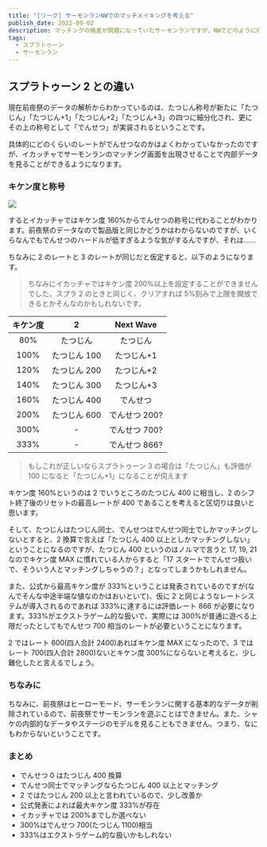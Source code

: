 ```yaml
---
title: "[リーク] サーモンランNWでのマッチメイキングを考える"
publish_date: 2022-09-02
description: マッチングの格差が問題になっていたサーモンランですが、NWでどのように改善されるかを考察します
tags:
  - スプラトゥーン
  - サーモンラン
---
```


## スプラトゥーン 2 との違い

現在前夜祭のデータの解析からわかっているのは、たつじん称号が新たに「たつじん」「たつじん+1」「たつじん+2」「たつじん+3」の四つに細分化され、更にその上の称号として「でんせつ」が実装されるということです。

具体的にどのくらいのレートがでんせつなのかはよくわかっていなかったのですが、イカッチャでサーモンランのマッチング画面を出現させることで内部データを見ることができるようになります。

### キケン度と称号

![](https://pbs.twimg.com/media/FbkAWfhUYAErN7P?format=jpg&name=large)

するとイカッチャではキケン度 160%からでんせつの称号に代わることがわかります。前夜祭のデータなので製品版と同じかどうかはわからないのですが、いくらなんでもでんせつのハードルが低すぎるような気がするんですが、それは......

ちなみに 2 のレートと 3 のレートが同じだと仮定すると、以下のようになります。

> ちなみにイカッチャではキケン度 200%以上を設定することができませんでした。スプラ 2 のときと同じく、クリアすれば 5%刻みで上限を開放できるとかそんなのかもしれないです。

| キケン度 |      2       |   Next Wave   |
| :------: | :----------: | :-----------: |
|   80%    |   たつじん   |   たつじん    |
|   100%   | たつじん 100 |  たつじん+1   |
|   120%   | たつじん 200 |  たつじん+2   |
|   140%   | たつじん 300 |  たつじん+3   |
|   160%   | たつじん 400 |   でんせつ    |
|   200%   | たつじん 600 | でんせつ 200? |
|   300%   |      -       | でんせつ 700? |
|   333%   |      -       | でんせつ 866? |

> もしこれが正しいならスプラトゥーン 3 の場合は「たつじん」も評価が 100 になると「たつじん+1」になることが伺えます

キケン度 160%というのは 2 でいうところのたつじん 400 に相当し、2 のシフト終了後のリセットの最高レートが 400 であることを考えると区切りは良いと思います。

そして、たつじんはたつじん同士、でんせつはでんせつ同士でしかマッチングしないとすると、2 換算で言えば「たつじん 400 以上としかマッチングしない」ということになるのですが、たつじん 400 というのはノルマで言うと 17, 19, 21 なのでキケン度 MAX に慣れている人からすると「17 スタートででんせつ扱いで、そういう人とマッチングしちゃうの？」となってしまうかもしれません。

また、公式から最高キケン度が 333%ということは発表されているのですが(なんでそんな中途半端な値なのかはおいといて)、仮に 2 と同じようなレートシステムが導入されるのであれば 333%に達するには評価レート 866 が必要になります。333%がエクストラゲーム的な扱いで、実際には 300%が普通に遊べる上限だったとしてもでんせつ 700 相当のレートが必要ということになります。

2 ではレート 600(四人合計 2400)あればキケン度 MAX になったので、3 ではレート 700(四人合計 2800)ないとキケン度 300%にならないと考えると、少し難化したと言えるでしょう。

### ちなみに

ちなみに、前夜祭はヒーローモード、サーモンランに関する基本的なデータが削除されているので、前夜祭でサーモンランを遊ぶことはできません。また、シャケの内部的なデータやステージのモデルを見ることもできません。つまり、なにもわからないということです。

### まとめ

- でんせつ 0 はたつじん 400 換算
- でんせつ同士でマッチングならたつじん 400 以上とマッチング
- 2 ではたつじん 200 以上と言われているので、少し改善か
- 公式発表によれば最大キケン度 333%が存在
- イカッチャでは 200%までしか選べない
- 300%はでんせつ 700(たつじん 1100)相当
- 333%はエクストラゲーム的な扱いかもしれない
